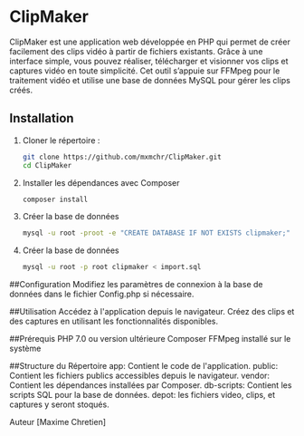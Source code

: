 # ClipMaker

ClipMaker est une application web développée en PHP qui permet de créer facilement des clips vidéo à partir de fichiers existants. Grâce à une interface simple, vous pouvez réaliser, télécharger et visionner vos clips et captures vidéo en toute simplicité. Cet outil s’appuie sur FFMpeg pour le traitement vidéo et utilise une base de données MySQL pour gérer les clips créés.


## Installation

1. Cloner le répertoire :
   ```bash
   git clone https://github.com/mxmchr/ClipMaker.git
   cd ClipMaker
   ```
2. Installer les dépendances avec Composer
   ```bash
   composer install
   ```
3. Créer la base de données
	```bash
	mysql -u root -proot -e "CREATE DATABASE IF NOT EXISTS clipmaker;"
	```
3. Créer la base de données
	```bash
	mysql -u root -p root clipmaker < import.sql
	```	
	


##Configuration
	Modifiez les paramètres de connexion à la base de données dans le fichier Config.php si nécessaire.

##Utilisation
	Accédez à l'application depuis le navigateur.
	Créez des clips et des captures en utilisant les fonctionnalités disponibles.

##Prérequis
	PHP 7.0 ou version ultérieure
	Composer
	FFMpeg installé sur le système

##Structure du Répertoire
	app: Contient le code de l'application.
	public: Contient les fichiers publics accessibles depuis le navigateur.
	vendor: Contient les dépendances installées par Composer.
	db-scripts: Contient les scripts SQL pour la base de données.
	depot: les fichiers video, clips, et captures y seront stoqués.


Auteur
[Maxime Chretien]
